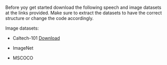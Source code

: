 Before yoy get started download the following speech and image datasets at the links provided. Make sure to extract the datasets to have the correct structure or change the code accordingly.

Image datasets:
* Caltech-101
  [Download](https://data.caltech.edu/records/mzrjq-6wc02)

* ImageNet

* MSCOCO
